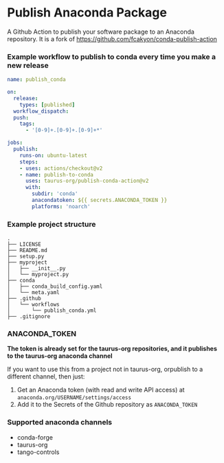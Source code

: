 # Publish Anaconda Package

A Github Action to publish your software package to an Anaconda repository.
It is a fork of https://github.com/fcakyon/conda-publish-action

### Example workflow to publish to conda every time you make a new release

```yaml
name: publish_conda

on:
  release:
    types: [published]
  workflow_dispatch:
  push:
    tags:
      - '[0-9]+.[0-9]+.[0-9]+*'

jobs:
  publish:
    runs-on: ubuntu-latest
    steps:
    - uses: actions/checkout@v2
    - name: publish-to-conda
      uses: taurus-org/publish-conda-action@v2
      with:
        subdir: 'conda'
        anacondatoken: ${{ secrets.ANACONDA_TOKEN }}
        platforms: 'noarch'

```

### Example project structure

```
.
├── LICENSE
├── README.md
├── setup.py
├── myproject
│   ├── __init__.py
│   └── myproject.py
├── conda
│   ├── conda_build_config.yaml
│   └── meta.yaml
├── .github
│   └── workflows
│       └── publish_conda.yml
├── .gitignore
```

### ANACONDA_TOKEN

**The token is already set for the taurus-org repositories, and 
it publishes to the taurus-org anaconda channel**

If you want to use this from a project not in taurus-org, orpublish to a different
channel, then just:

1. Get an Anaconda token (with read and write API access) at `anaconda.org/USERNAME/settings/access`
2. Add it to the Secrets of the Github repository as `ANACONDA_TOKEN`

### Supported anaconda channels
- conda-forge
- taurus-org
- tango-controls
